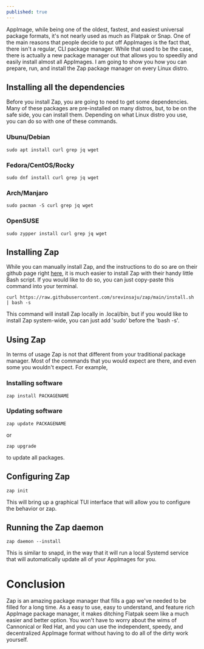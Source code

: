 ```yaml
---
published: true
---
```

AppImage, while being one of the oldest, fastest, and easiest universal package formats, it's not nearly used as much as Flatpak or Snap. One of the main reasons that people decide
to put off AppImages is the fact that, there isn't a regular, CLI package manager. While that used to be the case, there is actually a new package manager out that allows you
to speedily and easily install almost all AppImages. I am going to show you how you can prepare, run, and install the Zap package manager on every Linux distro. 

## Installing all the dependencies 

Before you install Zap, you are going to need to get some dependencies. Many of these packages are pre-installed on many distros, but, to be on the safe side, you can install them.
Depending on what Linux distro you use, you can do so with one of these commands.  

### Ubunu/Debian

	sudo apt install curl grep jq wget

### Fedora/CentOS/Rocky

	sudo dnf install curl grep jq wget

### Arch/Manjaro 

	sudo pacman -S curl grep jq wget

### OpenSUSE

	sudo zypper install curl grep jq wget

## Installing Zap 

While you can manually install Zap, and the instructions to do so are on their github page right [here](https://github.com/srevinsaju/zap), it is much easier to install Zap with their handy little Bash script. If you 
would like to do so, you can just copy-paste this command into your terminal. 

	curl https://raw.githubusercontent.com/srevinsaju/zap/main/install.sh | bash -s

This command will install Zap locally in .local/bin, but if you would like to install Zap system-wide, you can just add 'sudo' before the 'bash -s'. 

## Using Zap 

In terms of usage Zap is not that different from your traditional package manager. Most of the commands that you would expect are there, and even some you wouldn't expect. 
For example, 
### Installing software

	zap install PACKAGENAME

### Updating software 

	zap update PACKAGENAME 

or 

	zap upgrade

to update all packages. 

## Configuring Zap 

	zap init

This will bring up a graphical TUI interface that will allow you to configure the behavior or zap. 

## Running the Zap daemon 

	zap daemon --install

This is similar to snapd, in the way that it will run a local Systemd service that will automatically update all of your AppImages for you. 

# Conclusion 

Zap is an amazing package manager that fills a gap we've needed to be filled for a long time. As a easy to use, easy to understand, and feature rich AppImage package manager, it makes 
ditching Flatpak seem like a much easier and better option. You won't have to worry about the wims of Cannonical or Red Hat, and you can use the independent, speedy, and 
decentralized AppImage format without having to do all of the dirty work yourself.
